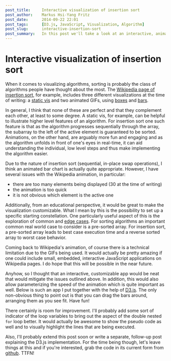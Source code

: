 ```yaml
---
post_title:     Interactive visualization of insertion sort
post_author:    Markus Hsi-Yang Fritz
post_date:      2014-09-22 22:01
post_tags:      [D3.js, JavaScript, Visualization, Algorithm]
post_slug:      interactive-insertion-sort
post_summary:   In this post we'll take a look at an interactive, animated D3.js visualization of the insertion sort algorithm.
---
```


Interactive visualization of insertion sort
===========================================

When it comes to visualizing algorithms, sorting is probably
the class of algorithms people have thought about the most.
The [Wikipedia page of insertion sort](http://en.wikipedia.org/wiki/Insertion_sort), 
for example, includes three different visualizations
at the time of writing: a
[static vis](http://en.wikipedia.org/wiki/File:Insertionsort-edited.png) 
and two animated GIFs, using
[boxes](http://en.wikipedia.org/wiki/File:Insertion-sort-example-300px.gif)
and [bars](http://en.wikipedia.org/wiki/File:Insertion_sort.gif).

In general, I think that none of these are perfect
and that they complement each other, at least to some degree.
A static vis, for example, can be helpful to illustrate higher level
features of an algorithm. For insertion sort one such feature
is that as the algorithm progresses sequentially
through the array, the subarray to the left of the active element is guaranteed to be sorted.
Animations, on the other hand, are arguably more fun and engaging
and as the algorithm unfolds in front of one's eyes in real-time,
it can aid
understanding the individual, low level steps and thus make
implementing the algorithm easier. 

Due to the nature of insertion sort (sequential, in-place swap operations),
I think an animated bar chart is actually quite appropriate. However,
I have several issues with the Wikipedia animation, in particular:

* there are too many elements being displayed (30 at the time of writing)
* the animation is too quick
* it is not obvious which element is the active one

Additionally, from an educational perspective, it would be
great to make the visualization customizable.
What I mean by this is the possibility to set
up a specific starting constellation.
One particularly useful aspect of this is the
exploration of common and
[edge cases](http://en.wikipedia.org/wiki/Edge_case).
For sorting algorithms an important common real world case to consider
is a pre-sorted array. For insertion sort, a pre-sorted array
leads to best case execution time and a reverse sorted
array to worst case behavior.

Coming back to Wikipedia's animation, of course 
there is a technical limitation due to the GIFs being used.
It would actually be pretty amazing if one could include small, embedded,
interactive JavaScript applications on Wikipedia pages.
I do hope that this will be possible in the near future.

Anyhow, so I thought that an interactive, customizable
app would be neat that would mitigate the issues outlined above. 
In addition, this would also allow parameterizing
the speed of the animation which is quite important as well.
Below is such an app I put together with the help of
[D3.js](http://d3js.org/).
The only non-obvious thing to point out is that you can
drag the bars around, arranging them as you see fit. Have fun!

<div class="vis"></div>

There certainly is room for improvement. I'll probably
add some sort of indicator of the loop variables to bring
out the aspect of the double nested `for` loop better.
It would actually be awesome to show the pseudo code as well
and to visually highlight the lines that are being executed.

Also, I'll probably
extend this post soon or write a separate, follow-up post explaining the 
D3.js implementation. For the time being though, let's leave things
at this and if you're interested, grab the code in its current form from
[github](https://github.com/mhyfritz/interactive-insertion-sort). TTFN!

<script src="http://code.jquery.com/jquery-1.11.0.min.js"></script>
<script src="http://d3js.org/d3.v3.min.js" charset="utf-8"></script>
<script src="insertion-sort-d3.js"></script>
